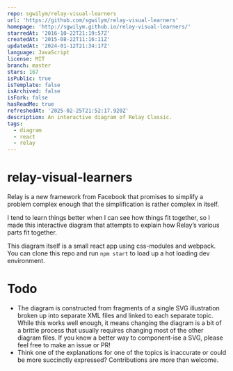 ```yaml
---
repo: sgwilym/relay-visual-learners
url: 'https://github.com/sgwilym/relay-visual-learners'
homepage: 'http://sgwilym.github.io/relay-visual-learners/'
starredAt: '2016-10-22T21:19:57Z'
createdAt: '2015-08-22T11:16:11Z'
updatedAt: '2024-01-12T21:34:17Z'
language: JavaScript
license: MIT
branch: master
stars: 167
isPublic: true
isTemplate: false
isArchived: false
isFork: false
hasReadMe: true
refreshedAt: '2025-02-25T21:52:17.920Z'
description: An interactive diagram of Relay Classic.
tags:
  - diagram
  - react
  - relay
---
```


relay-visual-learners
=====================

Relay is a new framework from Facebook that promises to simplify a problem complex enough that the simplification is rather complex in itself.

I tend to learn things better when I can see how things fit together, so I made this interactive diagram that attempts to explain how Relay’s various parts fit together.

This diagram itself is a small react app using css-modules and webpack. You can clone this repo and run `npm start` to load up a hot loading dev environment.

# Todo

- The diagram is constructed from fragments of a single SVG illustration broken up into separate XML files and linked to each separate topic. While this works well enough, it means changing the diagram is a bit of a brittle process that usually requires changing most of the other diagram files. If you know a better way to component-ise a SVG, please feel free to make an issue or PR!
- Think one of the explanations for one of the topics is inaccurate or could be more succinctly expressed? Contributions are more than welcome.
